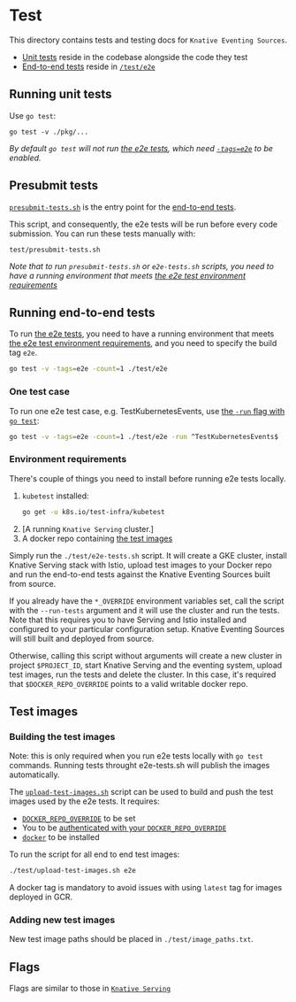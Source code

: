 # Test

This directory contains tests and testing docs for `Knative Eventing Sources`.

* [Unit tests](#running-unit-tests) reside in the codebase alongside the code they test
* [End-to-end tests](#running-end-to-end-tests) reside in [`/test/e2e`](./e2e)

## Running unit tests

Use `go test`:

```shell
go test -v ./pkg/...
```

_By default `go test` will not run [the e2e tests](#running-end-to-end-tests), which need [`-tags=e2e`](#running-end-to-end-tests) to be enabled._

## Presubmit tests

[`presubmit-tests.sh`](./presubmit-tests.sh) is the entry point for the [end-to-end tests](/test/e2e).

This script, and consequently, the e2e tests will be run before every code submission. You can run these tests manually with:

```shell
test/presubmit-tests.sh
```

_Note that to run `presubmit-tests.sh` or `e2e-tests.sh` scripts, you need to have a running environment that meets
[the e2e test environment requirements](#environment-requirements)_

## Running end-to-end tests

To run [the e2e tests](./e2e), you need to have a running environment that meets
[the e2e test environment requirements](#environment-requirements), and you need to specify the build tag `e2e`.

```bash
go test -v -tags=e2e -count=1 ./test/e2e
```

### One test case

To run one e2e test case, e.g. TestKubernetesEvents, use [the `-run` flag with `go test`](https://golang.org/cmd/go/#hdr-Testing_flags):

```bash
go test -v -tags=e2e -count=1 ./test/e2e -run ^TestKubernetesEvents$
```

### Environment requirements

There's couple of things you need to install before running e2e tests locally.

1. `kubetest` installed:
    ```bash
    go get -u k8s.io/test-infra/kubetest
    ```
2. [A running `Knative Serving` cluster.]
3. A docker repo containing [the test images](#test-images)

Simply run the `./test/e2e-tests.sh` script. It will create a GKE cluster, install Knative Serving stack with Istio, upload test images to your Docker repo and run the end-to-end tests against the Knative Eventing Sources built from source.

If you already have the `*_OVERRIDE` environment variables set, call the script with the `--run-tests` argument and it will use the cluster and run the tests. Note that this requires you to have Serving and Istio installed and configured to your particular configuration setup. Knative Eventing Sources will still built and deployed from source.

Otherwise, calling this script without arguments will create a new cluster in project `$PROJECT_ID`, start Knative Serving and the eventing system, upload test images, run the tests and delete the cluster. In this case, it's required that `$DOCKER_REPO_OVERRIDE` points to a valid writable docker repo.

## Test images

### Building the test images

Note: this is only required when you run e2e tests locally with `go test` commands. Running tests throught e2e-tests.sh will publish the images automatically.

The [`upload-test-images.sh`](./upload-test-images.sh) script can be used to build and push the test images used by the e2e tests. It requires:

* [`DOCKER_REPO_OVERRIDE`](https://github.com/knative/serving/blob/master/DEVELOPMENT.md#environment-setup) to be set
* You to be [authenticated with your
  `DOCKER_REPO_OVERRIDE`](https://github.com/knative/serving/blob/master/DEVELOPMENT.md#environment-setup)
* [`docker`](https://docs.docker.com/install/) to be installed

To run the script for all end to end test images:

```bash
./test/upload-test-images.sh e2e
```
A docker tag is mandatory to avoid issues with using `latest` tag for images deployed in GCR.

### Adding new test images

New test image paths should be placed in `./test/image_paths.txt`.

## Flags

Flags are similar to those in [`Knative Serving`](https://github.com/knative/serving/blob/master/test/README.md#flags-1)

